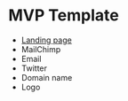 # MVP Template

- [Landing page](http://kickofflabs.com)
- MailChimp
- Email
- Twitter
- Domain name
- Logo
